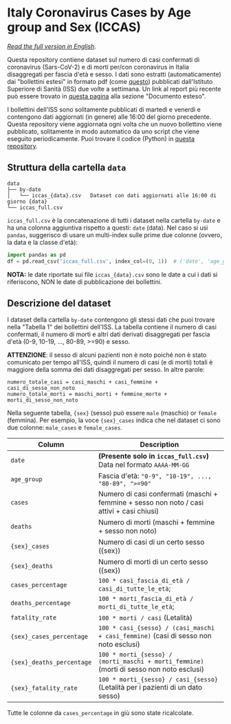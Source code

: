 # Italy Coronavirus Cases by Age group and Sex (ICCAS)

_[Read the full version in English](README.md)_.

Questa repository contiene dataset sul numero di casi confermati di coronavirus 
(Sars-CoV-2) e di morti per/con coronavirus in Italia disaggregati per fascia 
d'età e sesso. I dati sono estratti (automaticamente) dai "bollettini estesi" 
in formato pdf (come [questo](https://www.epicentro.iss.it/coronavirus/bollettino/Bollettino-sorveglianza-integrata-COVID-19_30-marzo-2020.pdf)) 
pubblicati dall'Istituto Superiore di Sanità (ISS) due volte a settimana.
Un link al report più recente può essere trovato in [questa pagina](https://www.epicentro.iss.it/coronavirus/sars-cov-2-sorveglianza-dati)
alla sezione "Documento esteso".
 
I bollettini dell'ISS sono solitamente pubblicati di martedì e venerdì e contengono
dati aggiornati (in genere) alle 16:00 del giorno precedente.
Questa repository viene aggiornata ogni volta che un nuovo bollettino viene 
pubblicato, solitamente in modo automatico da uno script che viene eseguito
periodicamente. Puoi trovare il codice (Python) in [questa repository](https://github.com/janLuke/iccas-code).


## Struttura della cartella `data`
```
data
├── by-date                     
│   └── iccas_{data}.csv   Dataset con dati aggiornati alle 16:00 di giorno {data}
└── iccas_full.csv         
```
`iccas_full.csv` è la concatenazione di tutti i dataset nella cartella `by-date` 
e ha una colonna aggiuntiva rispetto a questi: `date` (data).
Nel caso si usi `pandas`, suggerisco di usare un multi-index sulle prime due 
colonne (ovvero, la data e la classe d'età):
```python
import pandas as pd
df = pd.read_csv('iccas_full.csv', index_col=(0, 1))  # ('date', 'age_group')
``` 


**NOTA:** le date riportate sui file `iccas_{data}.csv` sono le date a cui i 
dati si riferiscono, NON le date di pubblicazione dei bollettini.


## Descrizione del dataset
I dataset della cartella `by-date` contengono gli stessi dati che puoi trovare
nella "Tabella 1" dei bollettini dell'ISS. La tabella contiene il numero di casi 
confermati, il numero di morti e altri dati derivati disaggregati per fascia d'età 
(0-9, 10-19, ..., 80-89, >=90) e sesso.

**ATTENZIONE**: il sesso di alcuni pazienti non è noto poiché non è stato 
comunicato per tempo all'ISS, quindi il numero di casi (e di morti) totali è 
maggiore della somma dei dati disaggregati per sesso. In altre parole:
``` 
numero_totale_casi = casi_maschi + casi_femmine + casi_di_sesso_non_noto
numero_totale_morti = maschi_morti + femmine_morte + morti_di_sesso_non_noto
```

Nella seguente tabella, `{sex}` (sesso) può essere `male` (maschio) or `female` 
(femmina). Per esempio, la voce `{sex}_cases` indica che nel dataset ci sono due
colonne: `male_cases` e `female_cases`.

| Column                    | Description                                                                                  |
|---------------------------|----------------------------------------------------------------------------------------------|
| `date`                    | **(Presente solo in `iccas_full.csv`)** Data nel formato `AAAA-MM-GG`                        |
| `age_group`               | Fascia d'età: `"0-9", "10-19", ..., "80-89", ">=90"`                                         |
| `cases`                   | Numero di casi confermati (maschi + femmine + sesso non noto / casi attivi + casi chiusi) |
| `deaths`                  | Numero di morti (maschi + femmine + sesso non noto)                                       |
| `{sex}_cases`             | Numero di casi di un certo sesso ({sex})                                                     |
| `{sex}_deaths`            | Numero di morti di un certo sesso ({sex})                                                    |
| `cases_percentage`        | `100 * casi_fascia_di_età / casi_di_tutte_le_età`;                                           |
| `deaths_percentage`       | `100 * morti_fascia_di_età / morti_di_tutte_le_età`;                                         |
| `fatality_rate`           | `100 * morti / casi` (Letalità)                                                              |
| `{sex}_cases_percentage`  | `100 * casi_{sesso} / (casi_maschi + casi_femmine)` (casi di sesso non noto esclusi)      |
| `{sex}_deaths_percentage` | `100 * morti_{sesso} / (morti_maschi + morti_femmine)` (morti di sesso non noto esclusi)  | 
| `{sex}_fatality_rate`     | `100 * morti_{sesso} / casi_{sesso}` (Letalità per i pazienti di un dato sesso)              |

Tutte le colonne da `cases_percentage` in giù sono state ricalcolate.